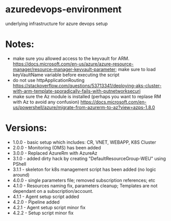 # azuredevops-environment
underlying infrastructure for azure devops setup

# Notes:

* make sure you allowed access to the keyvault for ARM. https://docs.microsoft.com/en-us/azure/azure-resource-manager/resource-manager-keyvault-parameter; make sure to load keyVaultName variable before executing the script
* do not use httpApplicationRouting https://stackoverflow.com/questions/53713341/deploying-aks-cluster-with-arm-template-sporadically-fails-with-putnetworksecuri
* make sure the Az module is installed (perhaps you want to replase RM with Az to avoid any confusion) https://docs.microsoft.com/en-us/powershell/azure/migrate-from-azurerm-to-az?view=azps-1.8.0

# Versions:
* 1.0.0 - basic setup which includes: CR, VNET, WEBAPP, K8S Cluster
* 2.0.0 - Monitoring (OMS) has been added
* 3.0.0 - Replaced AzureRm with AzureAz
* 3.1.0 - added dirty hack by creating "DefaultResourceGroup-WEU" using PShell
* 3.1.1 - skeleton for k8s management script has been added (no logic around)
* 4.0.0 - single parameters file; removed subscription references; etc
* 4.1.0 - Resources naming fix, parameters cleanup; Templates are not dependant on a subscription/account.
* 4.1.1 - Agent setup script added
* 4.2.0 - Pipeline added
* 4.2.1 - Agent setup script minor fix
* 4.2.2 - Setup script minor fix
